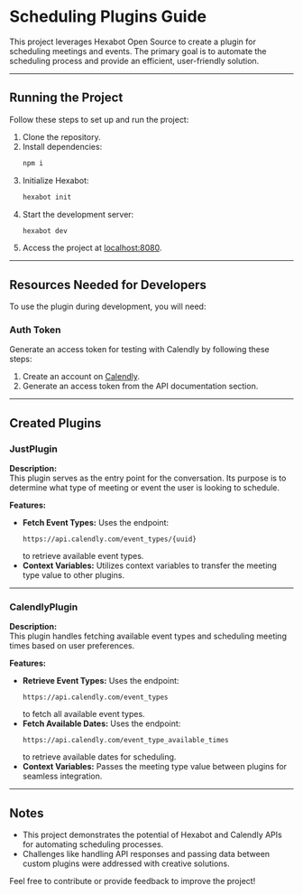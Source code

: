 
# Scheduling Plugins Guide  

This project leverages Hexabot Open Source to create a plugin for scheduling meetings and events. The primary goal is to automate the scheduling process and provide an efficient, user-friendly solution.  

-----

## Running the Project  

Follow these steps to set up and run the project:  

1. Clone the repository.  
2. Install dependencies:  
   ```bash
   npm i
   ```  
3. Initialize Hexabot:  
   ```bash
   hexabot init
   ```  
4. Start the development server:  
   ```bash
   hexabot dev
   ```  
5. Access the project at [localhost:8080](http://localhost:8080).  

---

## Resources Needed for Developers  

To use the plugin during development, you will need:  

### Auth Token  
Generate an access token for testing with Calendly by following these steps:  
1. Create an account on [Calendly](https://developer.calendly.com/api-docs/).  
2. Generate an access token from the API documentation section.  

---

## Created Plugins  

### **JustPlugin**  
**Description:**  
This plugin serves as the entry point for the conversation. Its purpose is to determine what type of meeting or event the user is looking to schedule.  

**Features:**  
- **Fetch Event Types:** Uses the endpoint:  
  ```plaintext
  https://api.calendly.com/event_types/{uuid}
  ```  
  to retrieve available event types.  
- **Context Variables:** Utilizes context variables to transfer the meeting type value to other plugins.  

---

### **CalendlyPlugin**  
**Description:**  
This plugin handles fetching available event types and scheduling meeting times based on user preferences.  

**Features:**  
- **Retrieve Event Types:** Uses the endpoint:  
  ```plaintext
  https://api.calendly.com/event_types
  ```  
  to fetch all available event types.  
- **Fetch Available Dates:** Uses the endpoint:  
  ```plaintext
  https://api.calendly.com/event_type_available_times
  ```  
  to retrieve available dates for scheduling.  
- **Context Variables:** Passes the meeting type value between plugins for seamless integration.  

---

## Notes  
- This project demonstrates the potential of Hexabot and Calendly APIs for automating scheduling processes.  
- Challenges like handling API responses and passing data between custom plugins were addressed with creative solutions.  

Feel free to contribute or provide feedback to improve the project!  


